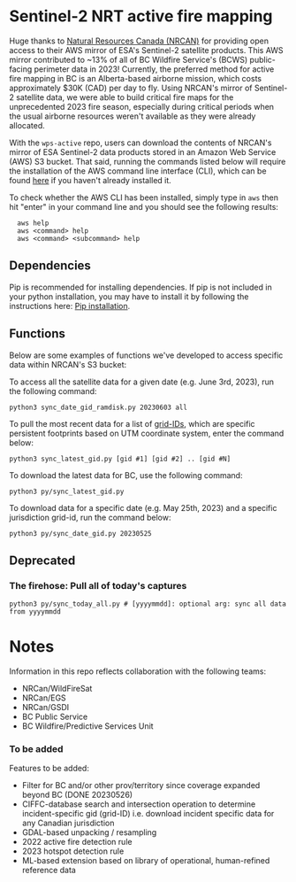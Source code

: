 # Sentinel-2 NRT active fire mapping
Huge thanks to [Natural Resources Canada (NRCAN)](https://natural-resources.canada.ca/) for providing open access to their AWS mirror of ESA's Sentinel-2 satellite products. This AWS mirror contributed to ~13% of all of BC Wildfire Service's (BCWS) public-facing perimeter data in 2023! Currently, the preferred method for active fire mapping in BC is an Alberta-based airborne mission, which costs approximately $30K (CAD) per day to fly. Using NRCAN's mirror of Sentinel-2 satellite data, we were able to build critical fire maps for the unprecedented 2023 fire season, especially during critical periods when the usual airborne resources weren't available as they were already allocated. 

With the `wps-active` repo, users can download the contents of NRCAN's mirror of ESA Sentinel-2 data products stored in an Amazon Web Service (AWS) S3 bucket. That said, running the commands listed below will require the installation of the AWS command line interface (CLI), which can be found [here](https://github.com/bcgov/wps-research/blob/master/HOWTO.md) if you haven't already installed it. 

To check whether the AWS CLI has been installed, simply type in `aws` then hit "enter" in your command line and you should see the following results:

```
  aws help
  aws <command> help
  aws <command> <subcommand> help
```
## Dependencies
Pip is recommended for installing dependencies. If pip is not included in your python installation, you may have to install it by following the instructions here: [Pip installation](https://pip.pypa.io/en/stable/installation/).
## Functions

Below are some examples of functions we've developed to access specific data within NRCAN's S3 bucket:

To access all the satellite data for a given date (e.g. June 3rd, 2023), run the following command:

```
python3 sync_date_gid_ramdisk.py 20230603 all 
```

To pull the most recent data for a list of [grid-IDs](https://eatlas.org.au/data/uuid/f7468d15-12be-4e3f-a246-b2882a324f59), which are specific persistent footprints based on UTM coordinate system, enter the command below:
```
python3 sync_latest_gid.py [gid #1] [gid #2] .. [gid #N]
```

To download the latest data for BC, use the following command:
```
python3 py/sync_latest_gid.py
```

To download data for a specific date (e.g. May 25th, 2023) and a specific jurisdiction grid-id, run the command below:
```
python3 py/sync_date_gid.py 20230525 
```

## Deprecated
### The firehose: Pull all of today's captures
```
python3 py/sync_today_all.py # [yyyymmdd]: optional arg: sync all data from yyyymmdd
```
# Notes
Information in this repo reflects collaboration with the following teams:
* NRCan/WildFireSat
* NRCan/EGS
* NRCan/GSDI
* BC Public Service
* BC Wildfire/Predictive Services Unit 

### To be added
Features to be added:
* Filter for BC and/or other prov/territory since coverage expanded beyond BC (DONE 20230526)
* CIFFC-database search and intersection operation to determine incident-specific gid (grid-ID) i.e. download incident specific data for any Canadian jurisdiction
* GDAL-based unpacking / resampling
* 2022 active fire detection rule
* 2023 hotspot detection rule
* ML-based extension based on library of operational, human-refined reference data
